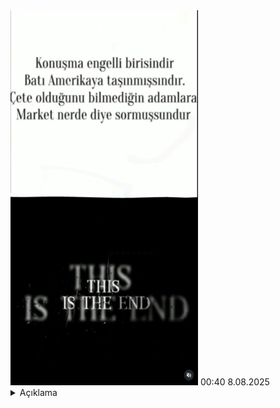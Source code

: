 
<img src="https://raw.githubusercontent.com/ElaConeUmutDeniz/MizahimBen/refs/heads/main/mizahimben_officalmizahlar/8.08.2025%2000%3A40%20gnagster.png" width="300" height="600">
<time>00:40 8.08.2025</time> <details> Amerika batısında (örnek los angeles), el işaretleri gangsterlere savaş açmak demektir
        <summary>Açıklama</summary>
    </details>
